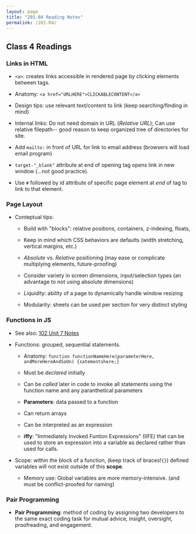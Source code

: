 ```yaml
---
layout: page
title: "201.04 Reading Notes"
permalink: /201-R4/
---
```


## Class 4 Readings

### Links in HTML

* `<a>`: creates links accessible in rendered page by clicking elements between tags.

* Anatomy: `<a href="URLHERE">CLICKABLECONTENT</a>`

* Design tips: use relevant text/content to link (keep searching/finding in mind)

* Internal links: Do not need domain in URL (*Relative URL*); Can use relative filepath-- good reason to keep organized tree of directories for site.

* Add `mailto:` in front of URL for link to email address (browsers will load email program)

* `target-"_blank"` attribute at end of opening tag opens link in new window (...not good practice).

* Use `#` followed by id attribute of specific page element at *end* of tag to link to that element.

### Page Layout

* Conteptual tips:
  * Build with "blocks": relative positions, containers, z-indexing, floats,

  * Keep in mind which CSS behaviors are defaults (width stretching, vertical margins, etc.)

  * *Absolute* vs. *Relative* positioning (may ease or complicate multiplying elements, future-proofing)

  * Consider variety in screen dimensions, input/selection types (an advantage to not using absolute dimensions)

  * *Liquidity*: ability of a page to dynamically handle window resizing

  * Modularity: sheets can be used per section for very distinct styling

### Functions in JS

* See also: [102 Unit 7 Notes](https://robbmalexander.github.io/Reading-Notes/102-07/)

* Functions: grouped, sequential statements.

  * Anatomy: `function functionNameHere(parameterHere, andMoreHereAndSoOn) {satementshere;}`
  
  * Must be *declared* initially

  * Can be *called* later in code to invoke all statements using the function name and any paranthetical parameters

  * **Parameters**: data passed to a function

  * Can return arrays

  * Can be interpreted as an expression

  * **iffy**: "Immediately Invoked Funtion Expressions" (IIFE) that can be used to store an expression into a variable as declared rather than used for calls.

* Scope: within the block of a function, (keep track of braces!`{}`) defined variables will not exist outside of this **scope**.

  * Memory use: Global variables are more memory-intensive. (and must be conflict-proofed for naming)

### Pair Programming

* **Pair Programming**: method of coding by assigning two developers to the same exact coding task for mutual advice, insight, oversight, proofreading, and engagement.
